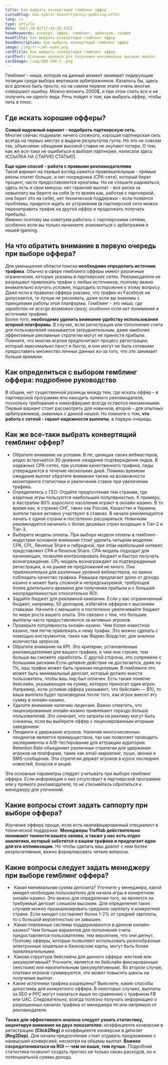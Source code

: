 ```yaml
---
title: Как выбрать конвертящий гемблинг оффер
customSlug: kak-vybrat-konvertyachiy-gambling-offer
lang: ru
type: article
date: 2023-10-02T17:44:36.635Z
headKeywords: конверт, оффер, гемблинг, арбитраж, трафик
headTitle: Как выбрать конвертящий гемблинг оффер
headDescription: Как выбрать конвертящий гемблинг оффер
image: /img/тг-сайт-крео.png
cardTitle: Как выбрать конвертящий гемблинг оффер
cardText: Основные правила для получения максимально высоких выплат
cardImage: /img/380-390-2-.png
---
```

Гемблинг - ниша, которая на данный момент занимает лидирующие позиции среди выбора вертикали арбитражников. Казалось бы, здесь все должно быть просто, но на самом первом этапе очень многие совершают ошибку. Можно вложить 2000$, и при этом слить все и не получить ни одного лида. Речь пойдет о том, как выбрать оффер, чтобы лить в плюс.

## Где искать хорошие офферы?

**Самый надежный вариант - подобрать партнерскую сеть.**\
Многие сейчас подумали: ничего сложного, хорошая партнерская сеть всегда на первых местах в выдаче результатов гугла. Но это не совсем так, объясняем: обещания высокой ставки не окупают потери. О том, как же все-таки не ошибиться в выборе партнерки, написали здесь (ССЫЛКА НА СТАРУЮ СТАТЬЮ).

**Еще один способ - работа с прямыми рекламодателями**\
Такой вариант на первый взгляд кажется привлекательным - прямые реклы платят больше, и нет посредника (CPA-сети), который берет процент, часто предоставляются креативы. Но не спешите радоваться, здесь есть и свои минусы: нет гарантий выплат - все риски за невыплату вы берете на себя (в то время как, работая с партнеркой, она берет это на себя), нет технической поддержки - если появятся проблемы, придется ждать их устранения (в партнерской сети можно перенаправить трафик на другой оффер и продолжать получать прибыль). \
Именно поэтому мы советуем работать с партнерскими сетями, особенно если вы только начинаете знакомиться с арбитражем и нишей igaming.

## На что обратить внимание в первую очередь при выборе оффера?

Для уменьшения области поиска **необходимо определить источник трафика**. Обычно в сфере гемблинга офферы имеют различные ограничения, которые указаны в партнерских сетях. Рекламодатели не разрешают привлекать трафик с любых источников, поэтому важно внимательно изучать условия, подходить осторожнее к этому вопросу.\
Даже если в правилах оффера указано, что трафик из Facebook не допускается, то лучше не рисковать, даже если вы знакомы с принципами работы этой платформы. *Гемблинг - это ниша, где заработок не всегда возможен сразу, особенно если нет понимания в источнике трафика.*\
Более того, **необходимо уделить внимание удобству использования игорной платформы**. В случае, если регистрация или пополнение счета для пользователей оказывается затруднительным, даже наиболее эффективные рекламные стратегии могут не принести прибыли. Помните, что многие игроки предпочитают процесс регистрации, который максимально прост и быстр, и они могут не быть готовыми предоставить множество личных данных из-за того, что это занимает больше времени.

## Как определиться с выбором гемблинг оффера: подробное руководство

В общем, нет существенной разницы между тем, где искать оффер – в партнерской программе или находить прямого рекламодателя, поскольку требования к ним(офферам) всегда остаются неизменными. Первый вариант стоит рассмотреть для новичков, второй – для опытных арбитражников, знакомых с данной нишей. Но помните о том, **что работа с сеткой - гарант надежности выплаты**, в первую очередь.

## Как же все-таки выбрать конвертящий гемблинг оффер?

* Обратите внимание на условия. В пп, ценящих своих вебмастеров, редко встречается 30-дневное ожидание подтверждения лидов. В надежных CPA-сетях, при условии качественного трафика, лиды утверждаются в течение нескольких дней. Помимо времени ожидания выплат обратите внимание также на возможности мониторинга статистики и увеличения ставок при увеличении трафика.
* Определитесь с ГЕО. Отдайте предпочтение тем странам, где азартные игры пользуются наибольшей популярностью. К примеру, в Австралии 80% взрослого населения играют в онлайн-казино. В то время как, в странах СНГ, таких как Россия, Казахстан и Украина, жители также активно участвуют в ставках. В начале рекомендуется начать с одной страны и постепенно расширяться. Новичкам рекомендуется начинать с более дешевых стран входящих в Tier-2 и Tier-3.
* Выберите модель оплаты. При выборе модели оплаты в гемблинг-индустрии основное внимание стоит уделить четырем моделям: CPA, CPL, Revenue Share и гибридной, при этом наибольший интерес представляют CPA и Revenue Share. CPA-модель подходит для начинающих, позволяя контролировать бюджет и быстро получать вознаграждение. CPL-модель вознаграждает за подтвержденные регистрации, и на рынке ее предложений не много. Она привлекательна для различных уровней вебмастеров, но важно соблюдать качество трафика. Ревшара предлагает долю от дохода казино и может быть сложной и непредсказуемой, требующей более длительного времени для получения прибыли и с большей неопределенностью относительно ROI.
* Задайте бюджет для рекламной кампании. Если у вас ограниченный бюджет, например, 50 долларов, избегайте офферов с высокими ставками. Начните с меньшего и постепенно увеличивайте бюджет по мере роста вашего опыта. Это связано с тем, что большие выплаты часто предоставляются за активных игроков.
* Проверьте популярность онлайн-казино. Чем более известное казино, тем легче привлекать к нему трафик. Это можно сделать с помощью инструментов, таких как Яндекс.Вордстат, для анализа количества запросов.
* Обратите внимание на KPI. Это критерии, установленные рекламодателями для вашего трафика, и чем они строже, тем больше вы сможете заработать. С другой стороны, это сопряжено с большими рисками.Если целевое действие не достигается, даже на 1%, ваш трафик может быть признан нецелевым. В гемблинге это может быть минимальный депозит, который должен внести пользователь, чтобы ваш лид был оплачен. Есть также понятие бейслайн, указывающее на сумму, которую приносит один игрок. Например, если условия оффера указывают, что бейслайн — $10, то ваша выплата будет произведена после того, как игрок внесет эту сумму в онлайн-казино.
* Уделите внимание наличию лицензии. Важно отметить, что лицензированные онлайн-казино привлекают гораздо больше пользователей. Это означает, что затраты на рекламу могут быть снижены, если вы выберете оффер с лицензированным игорным заведением.
* Лендинги и удержание игроков. Наличие многочисленных лендингов является преимуществом, так как позволяет проводить эксперименты и A/B-тестирование для аттракции аудитории. Retention Rate объединяет различные стратегии для удержания игроков на платформе, такие как email-маркетинг, пуши, звонки и SMS-сообщения. Эти стратегии держат игроков в курсе последних новостей, бонусов и акций.

Эти основные параметры следует учитывать при выборе гемблинг оффера. *Если информация о них отсутствует* в партнерской программе или у прямого рекламодателя, то *не стесняйтесь обратиться к менеджеру для уточнений.*

## Какие вопросы стоит задать саппорту при выборе оффера?

Изучение оффера проще, если есть квалифицированный специалист в технической поддержке. **Менеджеры Trafflab действительно понимают тонкости вашего залива, а также у нас есть отдел аналитики, который заботится о вашем трафике и предлагает идеи для его оптимизации.** Но чтобы сделать ваш диалог с ним более результативным, важно формулировать четкие вопросы.

## Какие вопросы следует задать менеджеру при выборе гемблинг оффера?

*  Какая минимальная сумма депозита? Уточните у менеджера, какой миндеп необходим пользователю для начала игры в конкретном онлайн-казино. Это важно для определения того, не является ли требуемый депозит слишком высоким. Для определения таких случаев можно проанализировать среднюю зарплату в конкретной стране. Если миндеп составляет более 1-2% от средней зарплаты, то с большой вероятностью он завышен.
*  Какие платежные системы поддерживаются в данном онлайн-казино? Чем больше вариантов для пополнения счета предоставляется пользователям, тем вероятнее, что они депнут. Поэтому офферы, которые позволяют использовать разнообразные электронные кошельки и банковские карты, могут быть более привлекательными.
*  Какова структура бейслайна для данного оффера: жесткий или аккумулятивный? Уточните, является ли бейслайн фиксированным (жестким) или накопительным (аккумулятивным). Во втором случае, платежи игроков суммируются, что может повысить шансы на получение выплат.
* Какие источники трафика разрешены? Выясните, какие способы допустимы для конкретного оффера. В некоторых случаях, выплаты за SEO и PPC могут оказаться выше по сравнению с трафиком FB или UAC. Следовательно, всегда полезно получать информацию о разрешенных каналах трафика от менеджера пп или напрямую от рекламодателя.

**Также для эффективного анализа следует узнать статистику, акцентируя внимание на двух показателях:** коэффициенте конверсии в регистрацию **(Click2Reg)** и коэффициенте конверсии в депозит **(Reg2Dep)**. Для начала предпочтение стоит отдавать предложению с наивысшей конверсией, несмотря на объемы выплат. **Важнее сосредотачиваться на ROI — чем он выше, тем лучше.** Подробная статистика позволит создать прогноз не только своих расходов, но и потенциальной суммы дохода.